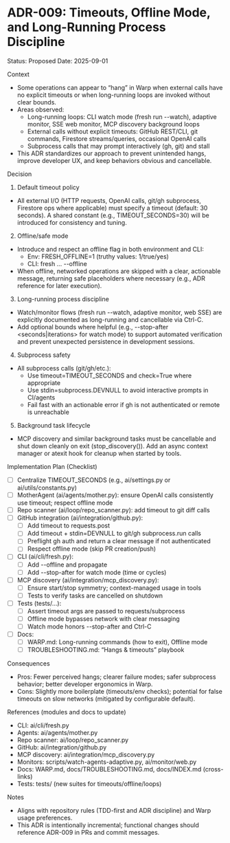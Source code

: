 # ADR-009: Timeouts, Offline Mode, and Long-Running Process Discipline

Status: Proposed
Date: 2025-09-01

Context
- Some operations can appear to “hang” in Warp when external calls have no explicit timeouts or when long-running loops are invoked without clear bounds.
- Areas observed:
  - Long-running loops: CLI watch mode (fresh run --watch), adaptive monitor, SSE web monitor, MCP discovery background loops
  - External calls without explicit timeouts: GitHub REST/CLI, git commands, Firestore streams/queries, occasional OpenAI calls
  - Subprocess calls that may prompt interactively (gh, git) and stall
- This ADR standardizes our approach to prevent unintended hangs, improve developer UX, and keep behaviors obvious and cancellable.

Decision
1) Default timeout policy
- All external I/O (HTTP requests, OpenAI calls, git/gh subprocess, Firestore ops where applicable) must specify a timeout (default: 30 seconds). A shared constant (e.g., TIMEOUT_SECONDS=30) will be introduced for consistency and tuning.

2) Offline/safe mode
- Introduce and respect an offline flag in both environment and CLI:
  - Env: FRESH_OFFLINE=1 (truthy values: 1/true/yes)
  - CLI: fresh ... --offline
- When offline, networked operations are skipped with a clear, actionable message, returning safe placeholders where necessary (e.g., ADR reference for later execution).

3) Long-running process discipline
- Watch/monitor flows (fresh run --watch, adaptive monitor, web SSE) are explicitly documented as long-running and cancellable via Ctrl-C.
- Add optional bounds where helpful (e.g., --stop-after <seconds|iterations> for watch mode) to support automated verification and prevent unexpected persistence in development sessions.

4) Subprocess safety
- All subprocess calls (git/gh/etc.):
  - Use timeout=TIMEOUT_SECONDS and check=True where appropriate
  - Use stdin=subprocess.DEVNULL to avoid interactive prompts in CI/agents
  - Fail fast with an actionable error if gh is not authenticated or remote is unreachable

5) Background task lifecycle
- MCP discovery and similar background tasks must be cancellable and shut down cleanly on exit (stop_discovery()). Add an async context manager or atexit hook for cleanup when started by tools.

Implementation Plan (Checklist)
- [ ] Centralize TIMEOUT_SECONDS (e.g., ai/settings.py or ai/utils/constants.py)
- [ ] MotherAgent (ai/agents/mother.py): ensure OpenAI calls consistently use timeout; respect offline mode
- [ ] Repo scanner (ai/loop/repo_scanner.py): add timeout to git diff calls
- [ ] GitHub integration (ai/integration/github.py):
  - [ ] Add timeout to requests.post
  - [ ] Add timeout + stdin=DEVNULL to git/gh subprocess.run calls
  - [ ] Preflight gh auth and return a clear message if not authenticated
  - [ ] Respect offline mode (skip PR creation/push)
- [ ] CLI (ai/cli/fresh.py):
  - [ ] Add --offline and propagate
  - [ ] Add --stop-after for watch mode (time or cycles)
- [ ] MCP discovery (ai/integration/mcp_discovery.py):
  - [ ] Ensure start/stop symmetry; context-managed usage in tools
  - [ ] Tests to verify tasks are cancelled on shutdown
- [ ] Tests (tests/…):
  - [ ] Assert timeout args are passed to requests/subprocess
  - [ ] Offline mode bypasses network with clear messaging
  - [ ] Watch mode honors --stop-after and Ctrl-C
- [ ] Docs:
  - [ ] WARP.md: Long-running commands (how to exit), Offline mode
  - [ ] TROUBLESHOOTING.md: “Hangs & timeouts” playbook

Consequences
- Pros: Fewer perceived hangs; clearer failure modes; safer subprocess behavior; better developer ergonomics in Warp.
- Cons: Slightly more boilerplate (timeouts/env checks); potential for false timeouts on slow networks (mitigated by configurable default).

References (modules and docs to update)
- CLI: ai/cli/fresh.py
- Agents: ai/agents/mother.py
- Repo scanner: ai/loop/repo_scanner.py
- GitHub: ai/integration/github.py
- MCP discovery: ai/integration/mcp_discovery.py
- Monitors: scripts/watch-agents-adaptive.py, ai/monitor/web.py
- Docs: WARP.md, docs/TROUBLESHOOTING.md, docs/INDEX.md (cross-links)
- Tests: tests/ (new suites for timeouts/offline/loops)

Notes
- Aligns with repository rules (TDD-first and ADR discipline) and Warp usage preferences.
- This ADR is intentionally incremental; functional changes should reference ADR-009 in PRs and commit messages.
